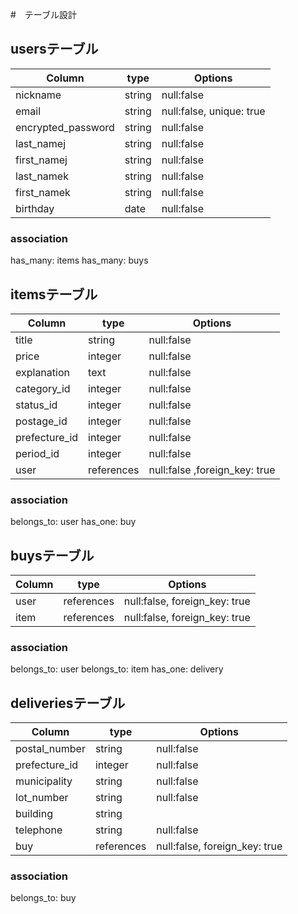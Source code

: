 #　テーブル設計

## usersテーブル

| Column           | type   | Options                 |
|------------------|--------|-------------------------|
|nickname          |string  |null:false               |
|email             |string  |null:false, unique: true |
|encrypted_password|string  |null:false               |
|last_namej        |string  |null:false               |
|first_namej       |string  |null:false               |
|last_namek        |string  |null:false               |
|first_namek       |string  |null:false               |
|birthday          |date    |null:false               |

### association

has_many: items
has_many: buys

## itemsテーブル

| Column           | type       | Options                         |
|------------------|------------|---------------------------------|
|title             |string      |null:false                       |
|price             |integer     |null:false                       |
|explanation       |text        |null:false                       |
|category_id       |integer     |null:false                       |
|status_id         |integer     |null:false                       |
|postage_id        |integer     |null:false                       |
|prefecture_id     |integer     |null:false                       |
|period_id         |integer     |null:false                       |
|user              |references  |null:false ,foreign_key: true    |

### association

belongs_to: user
has_one: buy

## buysテーブル

| Column           | type       | Options                      |
|------------------|------------|------------------------------|
|user              |references  |null:false, foreign_key: true |
|item              |references  |null:false, foreign_key: true |

### association

belongs_to: user
belongs_to: item
has_one: delivery

## deliveriesテーブル

| Column           | type       | Options                      |
|------------------|------------|------------------------------|
|postal_number     |string      |null:false                    |
|prefecture_id     |integer      |null:false                   |
|municipality      |string      |null:false                    |
|lot_number        |string      |null:false                    |
|building          |string      |                              |
|telephone         |string      |null:false                    |
|buy               |references  |null:false, foreign_key: true |


### association

belongs_to: buy